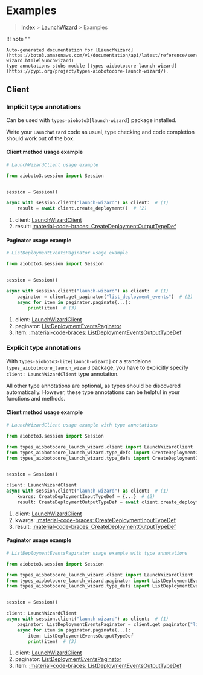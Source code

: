 # Examples

> [Index](../README.md) > [LaunchWizard](./README.md) > Examples

!!! note ""

    Auto-generated documentation for [LaunchWizard](https://boto3.amazonaws.com/v1/documentation/api/latest/reference/services/launch-wizard.html#launchwizard)
    type annotations stubs module [types-aiobotocore-launch-wizard](https://pypi.org/project/types-aiobotocore-launch-wizard/).

## Client

### Implicit type annotations

Can be used with `types-aioboto3[launch-wizard]` package installed.

Write your `LaunchWizard` code as usual,
type checking and code completion should work out of the box.



#### Client method usage example

```python
# LaunchWizardClient usage example

from aioboto3.session import Session


session = Session()

async with session.client("launch-wizard") as client:  # (1)
    result = await client.create_deployment()  # (2)
```

1. client: [LaunchWizardClient](./client.md)
2. result: [:material-code-braces: CreateDeploymentOutputTypeDef](./type_defs.md#createdeploymentoutputtypedef)



#### Paginator usage example

```python
# ListDeploymentEventsPaginator usage example

from aioboto3.session import Session


session = Session()

async with session.client("launch-wizard") as client:  # (1)
    paginator = client.get_paginator("list_deployment_events")  # (2)
    async for item in paginator.paginate(...):
        print(item)  # (3)
```

1. client: [LaunchWizardClient](./client.md)
2. paginator: [ListDeploymentEventsPaginator](./paginators.md#listdeploymenteventspaginator)
3. item: [:material-code-braces: ListDeploymentEventsOutputTypeDef](./type_defs.md#listdeploymenteventsoutputtypedef)




### Explicit type annotations

With `types-aioboto3-lite[launch-wizard]`
or a standalone `types_aiobotocore_launch_wizard` package, you have to explicitly specify
`client: LaunchWizardClient` type annotation.

All other type annotations are optional, as types should be discovered automatically.
However, these type annotations can be helpful in your functions and methods.


#### Client method usage example

```python
# LaunchWizardClient usage example with type annotations

from aioboto3.session import Session

from types_aiobotocore_launch_wizard.client import LaunchWizardClient
from types_aiobotocore_launch_wizard.type_defs import CreateDeploymentOutputTypeDef
from types_aiobotocore_launch_wizard.type_defs import CreateDeploymentInputTypeDef


session = Session()

client: LaunchWizardClient
async with session.client("launch-wizard") as client:  # (1)
    kwargs: CreateDeploymentInputTypeDef = {...}  # (2)
    result: CreateDeploymentOutputTypeDef = await client.create_deployment(**kwargs)  # (3)
```

1. client: [LaunchWizardClient](./client.md)
2. kwargs: [:material-code-braces: CreateDeploymentInputTypeDef](./type_defs.md#createdeploymentinputtypedef)
3. result: [:material-code-braces: CreateDeploymentOutputTypeDef](./type_defs.md#createdeploymentoutputtypedef)



#### Paginator usage example

```python
# ListDeploymentEventsPaginator usage example with type annotations

from aioboto3.session import Session

from types_aiobotocore_launch_wizard.client import LaunchWizardClient
from types_aiobotocore_launch_wizard.paginator import ListDeploymentEventsPaginator
from types_aiobotocore_launch_wizard.type_defs import ListDeploymentEventsOutputTypeDef


session = Session()

client: LaunchWizardClient
async with session.client("launch-wizard") as client:  # (1)
    paginator: ListDeploymentEventsPaginator = client.get_paginator("list_deployment_events")  # (2)
    async for item in paginator.paginate(...):
        item: ListDeploymentEventsOutputTypeDef
        print(item)  # (3)
```

1. client: [LaunchWizardClient](./client.md)
2. paginator: [ListDeploymentEventsPaginator](./paginators.md#listdeploymenteventspaginator)
3. item: [:material-code-braces: ListDeploymentEventsOutputTypeDef](./type_defs.md#listdeploymenteventsoutputtypedef)




